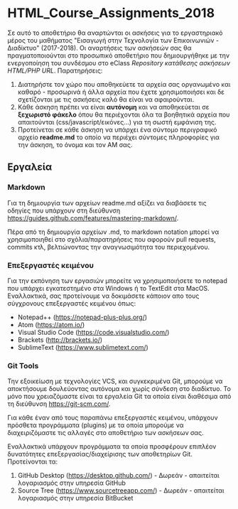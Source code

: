 # HTML_Course_Assignments_2018

Σε αυτό το αποθετήριο θα αναρτώνται οι ασκήσεις για το εργαστηριακό μέρος του μαθήματος "Εισαγωγή στην Τεχνολογία των Eπικοινωνιών - Διαδίκτυο"  (2017-2018). Οι αναρτήσεις των ασκήσεών σας θα πραγματοποιούνται στο προσωπικό αποθετήριο που δημιουργήθηκε με την ενεργοποίηση του συνδέσμου στο eClass *Repository κατάθεσης ασκήσεων HTML/PHP URL*. Παρατηρήσεις:

1. Διατηρήστε τον χώρο που αποθηκεύετε τα αρχεία σας οργανωμένο και καθαρό - προσωρινά ή άλλα αρχεία που έχετε χρησιμοποιήσει και δε σχετίζονται με τις ασκήσεις καλό θα είναι να αφαιρούνται.
2. Kάθε άσκηση πρέπει να είναι **αυτόνομη** και να αποθηκεύεται σε **ξεχωριστό φάκελο** όπου θα περιέχονται όλα τα βοηθητικά  αρχεία που απαιτούνται (css/javascript/εικόνες...) για τη σωστή εμφάνιση της.
3. Προτείνεται σε κάθε άσκηση να υπάρχει ένα σύντομο περιγραφικό αρχείο **readme.md** το οποίο να περιέχει σύντομες πληροφορίες για την άσκηση, το όνομα και τον ΑΜ σας.

## Εργαλεία

### Markdown
Για τη δημιουργία των αρχείων readme.md αξίζει να διαβάσετε τις οδηγίες που υπάρχουν στη διεύθυνση https://guides.github.com/features/mastering-markdown/.

Πέρα από τη δημιουργία αρχείων .md, το markdown notation μπορεί να χρησιμοποιηθεί στο σχόλια/παρατηρήσεις που αφορούν pull requests, commits κτλ, βελτιώνοντας την αναγνωσιμότητα του περιεχομένου.

### Επεξεργαστές κειμένου
Για την εκπόνηση των εργασιών μπορείτε να χρησιμοποιήσετε το notepad που υπάρχει εγκατεστημένο στα Windows ή το TextEdit στα MacOS.
Εναλλακτικά, σας προτείνουμε να δοκιμάσετε κάποιον απο τους σύγχρονους επεξεργαστές κειμένου όπως:

- Notepad++ (https://notepad-plus-plus.org/)
- Atom (https://atom.io/)
- Visual Studio Code (https://code.visualstudio.com/)
- Brackets (http://brackets.io/)
- SublimeText (https://www.sublimetext.com/)

### Git Tools
Την εξοικείωση με τεχνολογίες VCS, και συγκεκριμένα Git, μπορούμε να αποκτήσουμε δουλεύοντας αυτόνομα  και χωρίς σύνδεση στο διαδίκτυο. Το μόνο που χρειαζόμαστε είναι τα εργαλεία Git τα οποία είναι διαθέσιμα από τη διεύθυνση https://git-scm.com/. 

Για κάθε έναν από τους παραπάνω επεξεργαστές κειμένου, υπάρχουν πρόσθετα προγράμματα (plugins) με τα οποία μπορούμε να διαχειριζόμαστε τις αλλαγές στο αποθετήριο των ασκήσεων σας.

Εναλλακτικά υπάρχουν προγράμματα τα οποία προσφέρουν επιπλέον δυνατότητες επεξεργασίας/διαχείρισης των αποθετηρίων Git. Προτείνονται τα:

1. GitHub Desktop (https://desktop.github.com/) - Δωρεάν - απαιτείται λογαριασμός στην υπηρεσία GitHub
2. Source Tree (https://www.sourcetreeapp.com/) - Δωρεάν - απαιτείται λογαριασμός στην υπηρεσία BitBucket 


